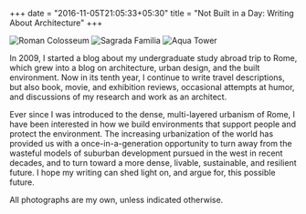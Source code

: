 +++
date = "2016-11-05T21:05:33+05:30"
title = "Not Built in a Day: Writing About Architecture"
+++

![Roman Colosseum][1]
![Sagrada Familia][2]
![Aqua Tower][3]

In 2009, I started a blog about my undergraduate study abroad trip to Rome, which grew into a blog on architecture, urban design, and the built environment.  Now in its tenth year, I continue to write travel descriptions, but also book, movie, and exhibition reviews, occasional attempts at humor, and discussions of my research and work as an architect.

Ever since I was introduced to the dense, multi-layered urbanism of Rome, I have been interested in how we build environments that support people and protect the environment.  The increasing urbanization of the world has provided us with a once-in-a-generation opportunity to turn away from the wasteful models of suburban development pursued in the west in recent decades, and to turn toward a more dense, livable, sustainable, and resilient future.  I hope my writing can shed light on, and argue for, this possible future.

All photographs are my own, unless indicated otherwise.

[1]: /img/blog-1.jpg
[2]: /img/blog-2.jpg
[3]: /img/blog-3.jpg
